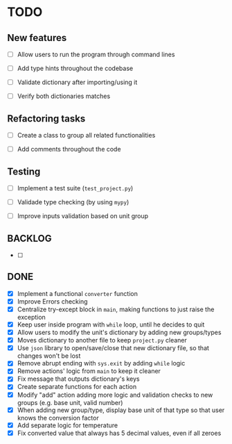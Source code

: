 # TODO


## New features
- [ ] Allow users to run the program through command lines
- [ ] Add type hints throughout the codebase
- [ ] Validate dictionary after importing/using it
- [ ] Verify both dictionaries matches


## Refactoring tasks
- [ ] Create a class to group all related functionalities
- [ ] Add comments throughout the code


## Testing
- [ ] Implement a test suite (`test_project.py`)
- [ ] Validade type checking (by using `mypy`)
- [ ] Improve inputs validation based on unit group


## BACKLOG
- [ ]


## DONE
- [x] Implement a functional `converter` function
- [x] Improve Errors checking
- [x] Centralize try-except block in `main`, making functions to just raise the exception
- [x] Keep user inside program with `while` loop, until he decides to quit
- [x] Allow users to modify the unit's dictionary by adding new groups/types
- [x] Moves dictionary to another file to keep `project.py` cleaner
- [x] Use `json` library to open/save/close that new dictionary file, so that changes won't be lost
- [x] Remove abrupt ending with `sys.exit` by adding `while` logic
- [x] Remove actions' logic from `main` to keep it cleaner
- [x] Fix message that outputs dictionary's keys
- [x] Create separate functions for each action
- [x] Modify "add" action adding more logic and validation checks to new groups (e.g. base unit, valid number)
- [x] When adding new group/type, display base unit of that type so that user knows the conversion factor
- [x] Add separate logic for temperature
- [x] Fix converted value that always has 5 decimal values, even if all zeroes